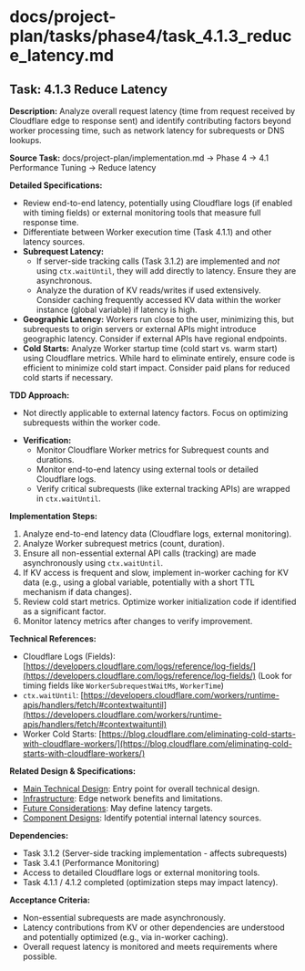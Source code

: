 # docs/project-plan/tasks/phase4/task_4.1.3_reduce_latency.md

## Task: 4.1.3 Reduce Latency

**Description:**
Analyze overall request latency (time from request received by Cloudflare edge to response sent) and identify contributing factors beyond worker processing time, such as network latency for subrequests or DNS lookups.

**Source Task:**
docs/project-plan/implementation.md -> Phase 4 -> 4.1 Performance Tuning -> Reduce latency

**Detailed Specifications:**
- Review end-to-end latency, potentially using Cloudflare logs (if enabled with timing fields) or external monitoring tools that measure full response time.
- Differentiate between Worker execution time (Task 4.1.1) and other latency sources.
- **Subrequest Latency:**
    - If server-side tracking calls (Task 3.1.2) are implemented and *not* using `ctx.waitUntil`, they will add directly to latency. Ensure they are asynchronous.
    - Analyze the duration of KV reads/writes if used extensively. Consider caching frequently accessed KV data within the worker instance (global variable) if latency is high.
- **Geographic Latency:** Workers run close to the user, minimizing this, but subrequests to origin servers or external APIs might introduce geographic latency. Consider if external APIs have regional endpoints.
- **Cold Starts:** Analyze Worker startup time (cold start vs. warm start) using Cloudflare metrics. While hard to eliminate entirely, ensure code is efficient to minimize cold start impact. Consider paid plans for reduced cold starts if necessary.

**TDD Approach:**
- Not directly applicable to external latency factors. Focus on optimizing subrequests within the worker code.
*   **Verification:**
    *   Monitor Cloudflare Worker metrics for Subrequest counts and durations.
    *   Monitor end-to-end latency using external tools or detailed Cloudflare logs.
    *   Verify critical subrequests (like external tracking APIs) are wrapped in `ctx.waitUntil`.

**Implementation Steps:**
1.  Analyze end-to-end latency data (Cloudflare logs, external monitoring).
2.  Analyze Worker subrequest metrics (count, duration).
3.  Ensure all non-essential external API calls (tracking) are made asynchronously using `ctx.waitUntil`.
4.  If KV access is frequent and slow, implement in-worker caching for KV data (e.g., using a global variable, potentially with a short TTL mechanism if data changes).
5.  Review cold start metrics. Optimize worker initialization code if identified as a significant factor.
6.  Monitor latency metrics after changes to verify improvement.

**Technical References:**
- Cloudflare Logs (Fields): [https://developers.cloudflare.com/logs/reference/log-fields/](https://developers.cloudflare.com/logs/reference/log-fields/) (Look for timing fields like `WorkerSubrequestWaitMs`, `WorkerTime`)
- `ctx.waitUntil`: [https://developers.cloudflare.com/workers/runtime-apis/handlers/fetch/#contextwaituntil](https://developers.cloudflare.com/workers/runtime-apis/handlers/fetch/#contextwaituntil)
- Worker Cold Starts: [https://blog.cloudflare.com/eliminating-cold-starts-with-cloudflare-workers/](https://blog.cloudflare.com/eliminating-cold-starts-with-cloudflare-workers/)

**Related Design & Specifications:**
- [Main Technical Design](../../../technical-design/DESIGN.md): Entry point for overall technical design.
- [Infrastructure](../../../technical-design/infrastructure.md): Edge network benefits and limitations.
- [Future Considerations](../../../technical-design/future_considerations.md): May define latency targets.
- [Component Designs](../../../technical-design/component_designs.md): Identify potential internal latency sources.

**Dependencies:**
- Task 3.1.2 (Server-side tracking implementation - affects subrequests)
- Task 3.4.1 (Performance Monitoring)
- Access to detailed Cloudflare logs or external monitoring tools.
- Task 4.1.1 / 4.1.2 completed (optimization steps may impact latency).

**Acceptance Criteria:**
- Non-essential subrequests are made asynchronously.
- Latency contributions from KV or other dependencies are understood and potentially optimized (e.g., via in-worker caching).
- Overall request latency is monitored and meets requirements where possible. 